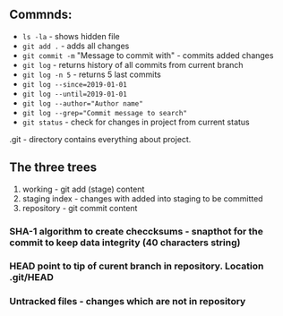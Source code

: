 ## Commnds:
- `ls -la` - shows hidden file
- `git add .` - adds all changes
- `git commit -m` "Message to commit with" - commits added changes
- `git log` - returns history of all commits from current branch
- `git log -n 5` - returns 5 last commits
- `git log --since=2019-01-01`
- `git log --until=2019-01-01`
- `git log --author="Author name"`
- `git log --grep="Commit message to search"`
- `git status` - check for changes in project from current status


.git - directory contains everything about project.

## The three trees
1. working - git add (stage) content
2. staging index - changes with added into staging to be committed
3. repository - git commit content

### SHA-1 algorithm to create checcksums - snapthot for the commit to keep data integrity (40 characters string)

### HEAD point to tip of curent branch in repository. Location .git/HEAD

### Untracked files - changes which are not in repository 